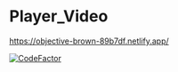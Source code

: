 # Player_Video

https://objective-brown-89b7df.netlify.app/

[![CodeFactor](https://www.codefactor.io/repository/github/jonathsilva/player_video/badge/main)](https://www.codefactor.io/repository/github/jonathsilva/player_video/overview/main)
